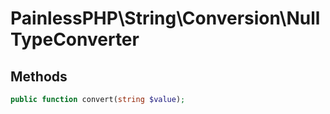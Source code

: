 # PainlessPHP\String\Conversion\NullTypeConverter



## Methods

```php
public function convert(string $value);
```
